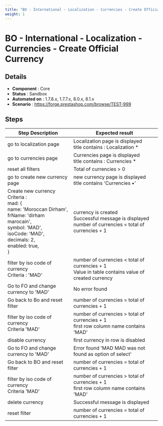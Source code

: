 ```yaml
---
title: "BO - International - Localization - Currencies - Create Official Currency"
weight: 1
---
```


# BO - International - Localization - Currencies - Create Official Currency
## Details
* **Component** : Core
* **Status** : Sandbox
* **Automated on** : 1.7.8.x, 1.7.7.x, 8.0.x, 8.1.x
* **Scenario** : https://forge.prestashop.com/browse/TEST-999

## Steps
| Step Description | Expected result |
| ----- | ----- |
| go to localization page | Localization page is displayed<br>title contains : Localization * |
| go to currencies page | Currencies page is displayed<br>title contains : Currencies * |
| reset all filters | Total of currencies > 0 |
| go to create new currency page | new currency page is displayed<br>title contains 'Currencies •' |
| Create new currency<br>Criteria :<br>mad: {<br>      name: 'Moroccan Dirham',<br>      frName: 'dirham marocain',<br>      symbol: 'MAD',<br>      isoCode: 'MAD',<br>      decimals: 2,<br>      enabled: true,<br>    } | currency is created<br>Successful message is displayed<br>number of currencies = total of currencies + 1 |
| filter by iso code of currency<br>Criteria : 'MAD' | number of currencies < total of currencies + 1<br>Value in table contains value of created currency |
| Go to FO and change currency to 'MAD' | No error found |
| Go back to Bo and reset filter | number of currencies = total of currencies + 1 |
| filter by iso code of currency <br>Criteria 'MAD' | number of currencies > total of currencies + 1<br>first row column name contains 'MAD' |
| disable currency | first currency in row is disabled |
| Go to FO and change currency to 'MAD' | Error found 'MAD MAD was not found as option of select' |
| Go back to BO and reset filter | number of currencies = total of currencies + 1 |
| filter by iso code of currency <br>Criteria 'MAD' | number of currencies > total of currencies + 1<br>first row column name contains 'MAD' |
| delete currency | Successful message is displayed |
| reset filter | number of currencies = total of currencies + 1 |
